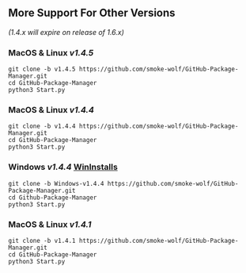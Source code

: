 

## More Support For Other Versions 
*(1.4.x will expire on release of 1.6.x)*

### MacOS & Linux *v1.4.5*
	git clone -b v1.4.5 https://github.com/smoke-wolf/GitHub-Package-Manager.git
	cd GitHub-Package-Manager
	python3 Start.py
### MacOS & Linux *v1.4.4*
	git clone -b v1.4.4 https://github.com/smoke-wolf/GitHub-Package-Manager.git
	cd GitHub-Package-Manager
	python3 Start.py
 ### Windows *v1.4.4* [WinInstalls](https://github.com/smoke-wolf/GitHub-Package-Manager/wiki/Windows-Installation)
	git clone -b Windows-v1.4.4 https://github.com/smoke-wolf/GitHub-Package-Manager.git
	cd Github-Package-Manager
	python3 Start.py
### MacOS & Linux *v1.4.1*
	git clone -b v1.4.1 https://github.com/smoke-wolf/GitHub-Package-Manager.git
	cd GitHub-Package-Manager
	python3 Start.py
